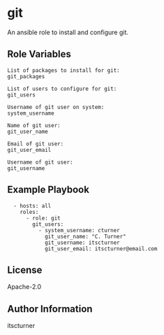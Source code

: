 git
===

An ansible role to install and configure git.

Role Variables
--------------
```
List of packages to install for git:
git_packages

List of users to configure for git:
git_users

Username of git user on system:
system_username

Name of git user:
git_user_name

Email of git user:
git_user_email

Username of git user:
git_username
```

Example Playbook
----------------
```
  - hosts: all
    roles:
      - role: git
        git_users:
          - system_username: cturner
            git_user_name: "C. Turner"
            git_username: itscturner
            git_user_email: itscturner@email.com
```

License
-------

Apache-2.0

Author Information
------------------

itscturner

